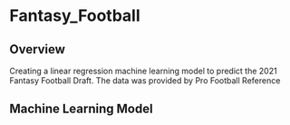 # Fantasy_Football

## Overview
Creating a linear regression machine learning model to predict the 2021 Fantasy Football Draft. The data was provided by Pro Football Reference 

## Machine Learning Model
